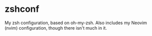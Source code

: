 # zshconf

My zsh configuration, based on oh-my-zsh. Also includes my Neovim (nvim)
configuration, though there isn't much in it.

